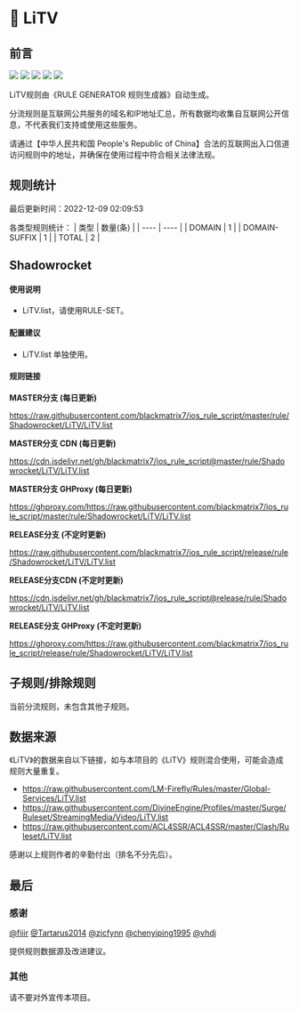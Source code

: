 # 🧸 LiTV

## 前言

![](https://shields.io/badge/-移除重复规则-ff69b4) ![](https://shields.io/badge/-DOMAIN与DOMAIN--SUFFIX合并-green) ![](https://shields.io/badge/-DOMAIN--SUFFIX间合并-critical) ![](https://shields.io/badge/-DOMAIN--SUFFIX与DOMAIN--KEYWORD合并-blue) ![](https://shields.io/badge/-IP--CIDR(6)合并-blueviolet) 

LiTV规则由《RULE GENERATOR 规则生成器》自动生成。

分流规则是互联网公共服务的域名和IP地址汇总，所有数据均收集自互联网公开信息，不代表我们支持或使用这些服务。

请通过【中华人民共和国 People's Republic of China】合法的互联网出入口信道访问规则中的地址，并确保在使用过程中符合相关法律法规。

## 规则统计

最后更新时间：2022-12-09 02:09:53

各类型规则统计：
| 类型 | 数量(条)  | 
| ---- | ----  |
| DOMAIN | 1  | 
| DOMAIN-SUFFIX | 1  | 
| TOTAL | 2  | 


## Shadowrocket 

#### 使用说明
- LiTV.list，请使用RULE-SET。

#### 配置建议
- LiTV.list 单独使用。

#### 规则链接
**MASTER分支 (每日更新)**

https://raw.githubusercontent.com/blackmatrix7/ios_rule_script/master/rule/Shadowrocket/LiTV/LiTV.list

**MASTER分支 CDN (每日更新)**

https://cdn.jsdelivr.net/gh/blackmatrix7/ios_rule_script@master/rule/Shadowrocket/LiTV/LiTV.list

**MASTER分支 GHProxy (每日更新)**

https://ghproxy.com/https://raw.githubusercontent.com/blackmatrix7/ios_rule_script/master/rule/Shadowrocket/LiTV/LiTV.list

**RELEASE分支 (不定时更新)**

https://raw.githubusercontent.com/blackmatrix7/ios_rule_script/release/rule/Shadowrocket/LiTV/LiTV.list

**RELEASE分支CDN (不定时更新)**

https://cdn.jsdelivr.net/gh/blackmatrix7/ios_rule_script@release/rule/Shadowrocket/LiTV/LiTV.list

**RELEASE分支 GHProxy (不定时更新)**

https://ghproxy.com/https://raw.githubusercontent.com/blackmatrix7/ios_rule_script/release/rule/Shadowrocket/LiTV/LiTV.list

## 子规则/排除规则


当前分流规则，未包含其他子规则。

## 数据来源

《LiTV》的数据来自以下链接，如与本项目的《LiTV》规则混合使用，可能会造成规则大量重复。

- https://raw.githubusercontent.com/LM-Firefly/Rules/master/Global-Services/LiTV.list
- https://raw.githubusercontent.com/DivineEngine/Profiles/master/Surge/Ruleset/StreamingMedia/Video/LiTV.list
- https://raw.githubusercontent.com/ACL4SSR/ACL4SSR/master/Clash/Ruleset/LiTV.list


感谢以上规则作者的辛勤付出（排名不分先后）。

## 最后

### 感谢

[@fiiir](https://github.com/fiiir) [@Tartarus2014](https://github.com/Tartarus2014) [@zjcfynn](https://github.com/zjcfynn) [@chenyiping1995](https://github.com/chenyiping1995) [@vhdj](https://github.com/vhdj)

提供规则数据源及改进建议。

### 其他

请不要对外宣传本项目。